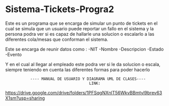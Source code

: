 # Sistema-Tickets-Progra2
Este es un programa que se encarga de simular un punto de tickets en el cual se simula que un usuario
puede reportar un fallo en el sistema y la persona podra ver si es capaz de hallarle una solucion o
escalarlo a las diferentes cola/mesas que conforman el sistema.

Este se encarga de reunir datos como :
-NIT
-Nombre
-Descripcion
-Estado
-Evento

Y en el cual al llegar al empleado este podra ver si le da solucion o escala, siempre teniendo en cuenta
las diferentes formas para poder hacerlo


               ---- MANUAL DE USUARIO Y DIAGRAMA UML DE CLASES----
                                         LINK:
https://drive.google.com/drive/folders/1PFSqgNXnlT56WkvBBmtyl9brev63X1sm?usp=sharing
